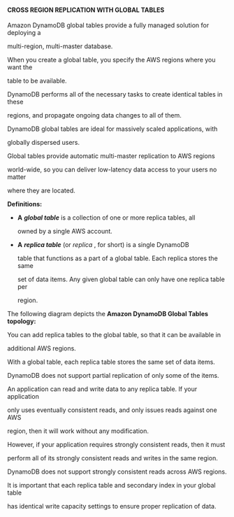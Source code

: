 #### CROSS REGION REPLICATION WITH GLOBAL TABLES


Amazon DynamoDB global tables provide a fully managed solution for deploying a

multi-region, multi-master database.


When you create a global table, you specify the AWS regions where you want the

table to be available.


DynamoDB performs all of the necessary tasks to create identical tables in these

regions, and propagate ongoing data changes to all of them.


DynamoDB global tables are ideal for massively scaled applications, with

globally dispersed users.


Global tables provide automatic multi-master replication to AWS regions

world-wide, so you can deliver low-latency data access to your users no matter

where they are located.


**Definitions:**


- **A** **_global table_** is a collection of one or more replica tables, all

  owned by a single AWS account.

- **A** **_replica table_** (or _replica_ , for short) is a single DynamoDB

  table that functions as a part of a global table. Each replica stores the same

  set of data items. Any given global table can only have one replica table per

  region.


The following diagram depicts the **Amazon DynamoDB Global Tables topology:**


You can add replica tables to the global table, so that it can be available in

additional AWS regions.


With a global table, each replica table stores the same set of data items.

DynamoDB does not support partial replication of only some of the items.


An application can read and write data to any replica table. If your application

only uses eventually consistent reads, and only issues reads against one AWS

region, then it will work without any modification.


However, if your application requires strongly consistent reads, then it must

perform all of its strongly consistent reads and writes in the same region.

DynamoDB does not support strongly consistent reads across AWS regions.


It is important that each replica table and secondary index in your global table

has identical write capacity settings to ensure proper replication of data.

